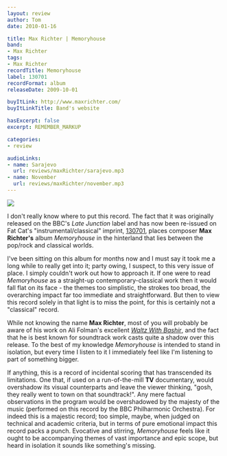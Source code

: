 ```yaml
---
layout: review
author: Tom
date: 2010-01-16

title: Max Richter | Memoryhouse
band:
- Max Richter
tags:
- Max Richter
recordTitle: Memoryhouse
label: 130701
recordFormat: album
releaseDate: 2009-10-01

buyItLink: http://www.maxrichter.com/
buyItLinkTitle: Band's website

hasExcerpt: false
excerpt: REMEMBER_MARKUP

categories:
- review

audioLinks:
- name: Sarajevo
  url: reviews/maxRichter/sarajevo.mp3
- name: November
  url: reviews/maxRichter/november.mp3
---
```


![](http://eatenbymonsters.files.wordpress.com/2010/01/maxrichter_memoryhouse.jpg?w=300)

I don't really know where to put this record. The fact that it was originally released on the BBC's *Late Junction* label and has now been re-issued on Fat Cat's "instrumental/classical" imprint, [130701](http://fat-cat.co.uk/fatcat/store.php?imprintList=2), places composer **Max Richter's** album _Memoryhouse_ in the hinterland that lies between the pop/rock and classical worlds.

I've been sitting on this album for months now and I must say it took me a long while to really get into it; party owing, I suspect, to this very issue of place. I simply couldn't work out how to approach it. If one were to read _Memoryhouse_ as a straight-up contemporary-classical work then it would fall flat on its face - the themes too simplistic, the strokes too broad, the overarching impact far too immediate and straightforward. But then to view this record solely in that light is to miss the point, for this is certainly not a "classical" record.

While not knowing the name **Max Richter**, most of you will probably be aware of his work on Ali Folman's excellent _[Waltz With Bashir](http://waltzwithbashir.com/)_, and the fact that he is best known for soundtrack work casts quite a shadow over this release. To the best of my knowledge _Memoryhouse_ is intended to stand in isolation, but every time I listen to it I immediately feel like I'm listening to part of something bigger.

If anything, this is a record of incidental scoring that has transcended its limitations. One that, if used on a run-of-the-mill **TV** documentary, would overshadow its visual counterparts and leave the viewer thinking, "gosh, they really went to town on that soundtrack!". Any mere factual observations in the program would be overshadowed by the majesty of the music (performed on this record by the BBC Philharmonic Orchestra). For indeed this is a majestic record; too simple, maybe, when judged on technical and academic criteria, but in terms of pure emotional impact this record packs a punch. Evocative and stirring, _Memoryhouse_ feels like it ought to be accompanying themes of vast importance and epic scope, but heard in isolation it sounds like something's missing.

